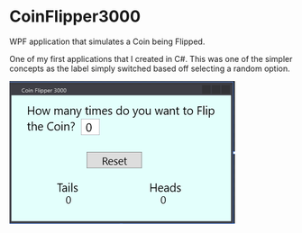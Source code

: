 # CoinFlipper3000
WPF application that simulates a Coin being Flipped. 

One of my first applications that I created in C#. This was one of the simpler concepts as the label simply switched based off selecting a random option. 


![alt text](https://github.com/abelberhane/CoinFlipperAlternateVersion/blob/master/CoinFlipper.png?raw=true)

